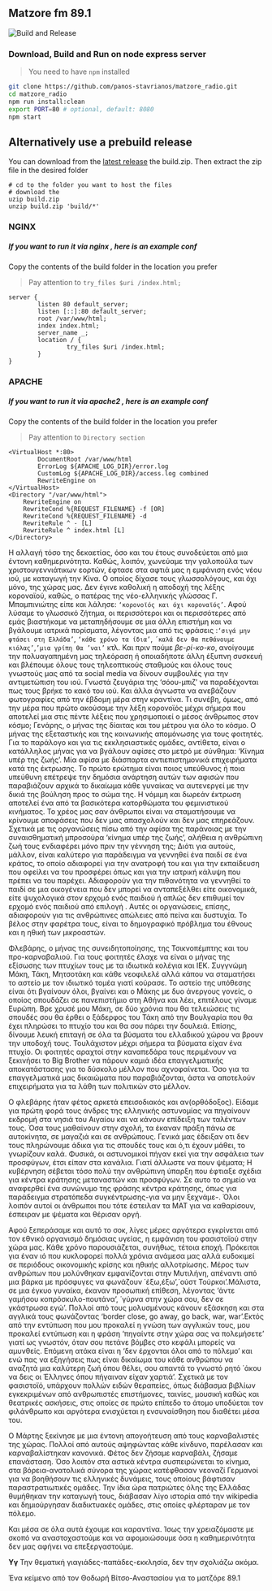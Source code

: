 ## Matzore fm 89.1
 ![Build and Release](https://github.com/panos-stavrianos/matzore_radio/workflows/Build%20and%20Release/badge.svg)
### Download, Build and Run on node express server
> You need to have `npm` installed 

```sh
git clone https://github.com/panos-stavrianos/matzore_radio.git
cd matzore_radio
npm run install:clean
export PORT=80 # optional, default: 8080
npm start
```

## Alternatively use a prebuild release

You can download from the [latest release](https://github.com/panos-stavrianos/matzore_radio/releases/latest) the build.zip.
Then extract the zip file in the desired folder

```
# cd to the folder you want to host the files
# download the 
uzip build.zip
unzip build.zip 'build/*' 
```

### NGINX 
##### If you want to run it via nginx , here is an example conf
Copy the contents of the build folder in the location you prefer

> Pay attention to `try_files $uri /index.html;`

```nginxconf
server {
        listen 80 default_server;
        listen [::]:80 default_server;
        root /var/www/html;
        index index.html;
        server_name _;
        location / {
                try_files $uri /index.html;
        }
}

```

### APACHE 
##### If you want to run it via apache2 , here is an example conf
Copy the contents of the build folder in the location you prefer

> Pay attention to `Directory section`

```apacheconf
<VirtualHost *:80>
        DocumentRoot /var/www/html
        ErrorLog ${APACHE_LOG_DIR}/error.log
        CustomLog ${APACHE_LOG_DIR}/access.log combined
        RewriteEngine on
</VirtualHost>
<Directory "/var/www/html">
    RewriteEngine on
    RewriteCond %{REQUEST_FILENAME} -f [OR]
    RewriteCond %{REQUEST_FILENAME} -d
    RewriteRule ^ - [L]
    RewriteRule ^ index.html [L]
</Directory>
```
 



 Η αλλαγή τόσο της δεκαετίας, όσο και του έτους συνοδεύεται από μια έντονη καθημερινότητα. Καθώς, λοιπόν, χωνεύαμε την γαλοπούλα των χριστουγεννιάτικων εορτών, έφτασε στα αφτιά μας η εμφάνιση ενός νέου ιού, με καταγωγή την Κίνα. Ο οποίος δίχασε τους γλωσσολόγους, και όχι μόνο, της χώρας μας. Δεν έγινε καθολική η αποδοχή της λέξης κοροναϊού, καθώς, ο πατέρας της νέο-ελληνικής γλώσσας Γ. Μπαμπινιώτης είπε και λάλησε: `‘κορονοϊός και όχι κοροναϊός’`. Αφού λύσαμε το γλωσσικό ζήτημα, οι περισσότεροι και οι περισσότερες από εμάς βιαστήκαμε να μεταπηδήσουμε σε μια άλλη επιστήμη και να βγάλουμε  ιατρικά πορίσματα, λέγοντας μια από τις φράσεις :`‘σιγά μην φτάσει στη Ελλάδα’`, `‘κάθε χρόνο τα ίδια’`, `΄καλά δεν θα πεθάνουμε κιόλας’`,`’μια γρίπη θα ’ναι’` κτλ. Και πριν πούμε *βε-ρί-κο-κο*, ανοίγουμε την πολυαγαπημένη μας τηλεόραση ή οποιαδήποτε άλλη έξυπνη συσκευή και βλέπουμε όλους τους τηλεοπτικούς σταθμούς και όλους τους γνωστούς μας από τα social media να δίνουν συμβουλές για την αντιμετώπιση του ιού. Γνωστά ζευγάρια της ‘σόου-μπιζ’ να παραδέχονται πως τους βρήκε το κακό του ιού. Και άλλα άγνωστα να ανεβάζουν φωτογραφίες από την έβδομη μέρα στην κραντίνα. Τι συνέβη, όμως, από την μέρα που πρώτο ακούσαμε την λέξη κορονοϊός μέχρι σήμερα που αποτελεί μια στις πέντε λέξεις που χρησιμοποιεί ο μέσος άνθρωπος στον κόσμο;
 Γενάρης, ο μήνας της δίαιτας και του μέτρου για όλο το κόσμο. Ο μήνας της εξεταστικής και της κοινωνικής απομόνωσης για τους φοιτητές. Για το παράλογο και για τις εκκλησιαστικές ομάδες, αντίθετα, είναι ο κατάλληλος μήνας για να βγάλουν αφίσες στο μετρό με σύνθημα: ‘Κίνημα υπέρ της ζωής’. Μία αφίσα με διάσπαρτα αντιεπιστημονικά επιχειρήματα κατά της έκτρωσης. Το πρώτο ερώτημα είναι ποιος υπεύθυνος ή ποια υπεύθυνη επέτρεψε την δημόσια ανάρτηση αυτών των αφισών που παραβιάζουν αρχικά το δικαίωμα κάθε γυναίκας να αυτενεργεί με την δικιά της βούληση προς το σώμα της. Η νόμιμη και δωρεάν έκτρωση αποτελεί ένα από τα βασικότερα κατορθώματα του φεμινιστικού κινήματος. Το χρέος μας σαν άνθρωποι είναι να σταματήσουμε να κρίνουμε αποφάσεις που δεν μας απασχολούν και δεν μας επηρεάζουν. Σχετικά με τις οργανώσεις πίσω από την αφίσα της παράνοιας με την συναισθηματική μπροσούρα ‘κίνημα υπέρ της ζωής’, αλήθεια η ανθρώπινη ζωή τους ενδιαφέρει μόνο πριν την γέννηση της; Διότι για αυτούς, μάλλον, είναι καλύτερο για παράδειγμα να γεννηθεί ένα παιδί σε ένα κράτος, το οποίο αδιαφορεί για την ανατροφή του και για την εκπαίδευση που οφείλει να του προσφέρει όπως και για την ιατρική κάλυψη που πρέπει να του παρέχει. Αδιαφορούν για την πιθανότητα να γεννηθεί το παιδί σε μια οικογένεια που δεν μπορεί να ανταπεξέλθει είτε οικονομικά, είτε ψυχολογικά στον ερχομό ενός παιδιού ή απλώς δεν επιθυμεί τον ερχομό ενός παιδιού από επιλογή . Αυτές οι οργανώσεις, επίσης, αδιαφορούν για τις ανθρώπινες απώλειες από πείνα και δυστυχία. Το βέλος στην φαρέτρα τους, είναι το δημογραφικό πρόβλημα του έθνους και  η ηθική των μικροαστών.

Φλεβάρης, ο μήνας της συνειδητοποίησης, της Τσικνοπέμπτης και του προ-καρναβαλιού. Για τους φοιτητές έλαχε να είναι ο μήνας της εξίσωσης των πτυχίων τους με τα ιδιωτικά κολέγια και ΙΕΚ. Συγγνώμη Μάκη, Τάκη, Μητσοτάκη και κάθε νεοφιλελέ αλλά κάπου να σταματήσει το αστείο με τον ιδιωτικό τομέα γιατί κούρασε. Το αστείο της υπόθεσης είναι ότι βγαίνουν όλοι, βγαίνει και ο Μάκης με δυο άνεργους γονείς, ο οποίος σπουδάζει σε πανεπιστήμιο στη Αθήνα και λέει, επιτέλους γίναμε Ευρώπη. Βρε χρυσέ μου Μάκη, σε δύο χρόνια που θα τελειώσεις τις σπουδές σου θα έρθει ο ξάδερφος του Τάκη από την Βουλγαρία που θα έχει πληρώσει το πτυχίο του και θα σου πάρει την δουλειά. Επίσης, δίνουμε λευκή επιταγή σε όλα τα βύσματα του ελλαδικού χώρου να βρουν την υποδοχή τους. Τουλάχιστον μέχρι σήμερα τα βύσματα είχαν ένα πτυχίο. Οι φοιτητές αραχτοί στην καναπεδάρα τους περιμένουν να ξεκινήσει το Big Brother να πάρουν καμιά ιδέα επαγγελματικής αποκατάστασης για το δύσκολο μέλλον που αχνοφαίνεται. Όσο για τα επαγγελματικά μας δικαιώματα που παραβιάζονται, άστα να αποτελούν επιχειρήματα για τα λάθη των πολιτικών στο μέλλον. 

Ο φλεβάρης ήταν φέτος αρκετά επεισοδιακός και αν(ορθόδοξος). Είδαμε για πρώτη φορά τους άνδρες της ελληνικής αστυνομίας να πηγαίνουν εκδρομή στα νησιά του Αιγαίου και να κάνουν επίδειξη των ταλέντων τους. Όσα τους μαθαίνουν στην σχολή, τα έκαναν πράξη πάνω σε αυτοκίνητα, σε μαγαζιά και σε ανθρώπους. Γενικά μας έδειξαν οτι δεν τους πληρώνουμε άδικα για τις σπουδές τους και ό,τι έχουν μάθει, το γνωρίζουν καλά. Φυσικά, οι αστυνομικοί πήγαν εκεί για την ασφάλεια των προσφύγων, έτσι είπαν στα κανάλια. Γιατί άλλωστε να πουν ψέματα; H κυβέρνηση σέβεται τόσο πολύ την ανθρώπινη ύπαρξη που έφτιαξε σχέδια για κέντρα κράτησης μεταναστών και προσφύγων. Σε αυτο το σημείο να αναφερθεί ένα συνώνυμο της φράσης κέντρα κράτησης, όπως για παράδειγμα στρατόπεδα συγκέντρωσης-για να μην ξεχνάμε-. Όλοι λοιπόν αυτοί οι άνθρωποι που τότε έστειλαν τα ΜΑΤ για να καθαρίσουν, έσπειραν με ψέματα και θέρισαν οργή.

Αφού ξεπεράσαμε και αυτό το σοκ, λίγες μέρες αργότερα εγκρίνεται από τον εθνικό οργανισμό δημόσιας υγείας, η εμφάνιση του φασιστοϊού στην χώρα μας. Κάθε χρόνο παρουσιάζεται, συνήθως, τέτοια εποχή. Πρόκειται για έναν ιό που κυκλοφορεί πολλά χρόνια ανάμεσα μας αλλά ευδοκιμεί σε περιόδους οικονομικής κρίσης και ηθικής αλλοτρίωσης. Μέρος των ανθρώπων που μολύνθηκαν εμφανίζονται στην Μυτιλήνη, απέναντι από μια βάρκα με πρόσφυγες να φωνάζουν ΄έξω,έξω’,΄ούστ Τούρκοι’.Μάλιστα, σε μια έγκυο γυναίκα, έκαναν προσωπική επίθεση, λέγοντας ‘άντε γαμήσου κοπρόσκυλο-πουτάνα’, ΄γύρνα στην χώρα σου, δεν σε γκάστρωσα εγώ’. Πολλοί από τους μολυσμένους κάνουν εξάσκηση και στα αγγλικά τους φωνάζοντας ‘border close, go away, go back, war, war’.Εκτός από την εντύπωση που μου προκαλεί η γνώση των αγγλικών τους, μου προκαλεί εντύπωση και η φράση ‘πηγαίντε στην χώρα σας να πολεμήσετε’ γιατί ως γνωστόν, όταν σου πετάνε βόμβες στο κεφάλι μπορείς να αμυνθείς. Επόμενη ατάκα είναι η ‘δεν έρχονται όλοι από το πόλεμο’ και ενώ πας να εξηγήσεις πως είναι δικαίωμα του κάθε ανθρώπου να αναζητά μια καλύτερη ζωή όπου θέλει, σου απαντά το γνωστό ρητό ΄άκου να δεις οι Έλληνες όπου πήγαιναν είχαν χαρτιά’. Σχετικά με τον φασιστοϊό, υπάρχουν πολλών ειδών θεραπείες, όπως διάβασμα βιβλίων εγκεκριμένων από ανθρωπιστές επιστήμονες, ταινίες, μουσική καθώς και θεατρικές ασκήσεις, στις οποίες σε πρώτο επίπεδο το άτομο υποδύεται τον φιλάνθρωπο και αργότερα ενισχύεται η ενσυναίσθηση που διαθέτει μέσα του.

Ο Μάρτης ξεκίνησε με μια έντονη απογοήτευση από τους καρναβαλιστές της χώρας. Πολλοί από αυτούς αψηφώντας κάθε κίνδυνο, παρέλασαν και καρναβαλίστηκαν κανονικά. Φέτος δεν ζήσαμε καρναβάλι, ζήσαμε επανάσταση. Όσο λοιπόν στα αστικά κέντρα συσπειρώνεται το κίνημα, στα βόρεια-ανατολικά σύνορα της χώρας κατέφθασαν νεοναζί Γερμανοί για να βοηθήσουν τις ελληνικές δυνάμεις, τους οποίους βάφτισαν παραστρατιωτικές ομάδες. Την ίδια ώρα πατριώτες όλης της Ελλάδας θυμήθηκαν την καταγωγή τους, διάβασαν λίγο ιστορία από την wikipedia και δημιούργησαν διαδικτυακές ομάδες, στις οποίες φλέρταραν με τον πόλεμο. 

Και μέσα σε όλα αυτά έχουμε και καραντίνα. Ίσως την χρειαζόμαστε με σκοπό να αναστοχαστούμε και να αφομοιώσουμε όσα η καθημερινότητα δεν μας αφήνει να επεξεργαστούμε. 

**Υγ** Την θεματική γιαγιάδες-παπάδες-εκκλησία, δεν την σχολιάζω ακόμα. 

 Ένα κείμενο από τον Θοδωρή Βίτσο-Αναστασίου για το ματζόρε 89.1